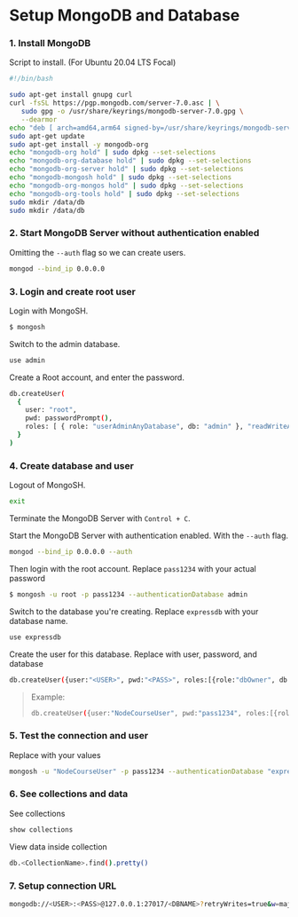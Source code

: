 # Setup MongoDB and Database
### 1. Install MongoDB
Script to install. (For Ubuntu 20.04 LTS Focal)
```bash
#!/bin/bash

sudo apt-get install gnupg curl
curl -fsSL https://pgp.mongodb.com/server-7.0.asc | \
   sudo gpg -o /usr/share/keyrings/mongodb-server-7.0.gpg \
   --dearmor
echo "deb [ arch=amd64,arm64 signed-by=/usr/share/keyrings/mongodb-server-7.0.gpg ] https://repo.mongodb.org/apt/ubuntu focal/mongodb-org/7.0 multiverse" | sudo tee /etc/apt/sources.list.d/mongodb-org-7.0.list
sudo apt-get update
sudo apt-get install -y mongodb-org
echo "mongodb-org hold" | sudo dpkg --set-selections
echo "mongodb-org-database hold" | sudo dpkg --set-selections
echo "mongodb-org-server hold" | sudo dpkg --set-selections
echo "mongodb-mongosh hold" | sudo dpkg --set-selections
echo "mongodb-org-mongos hold" | sudo dpkg --set-selections
echo "mongodb-org-tools hold" | sudo dpkg --set-selections
sudo mkdir /data/db
sudo mkdir /data/db
```

### 2. Start MongoDB Server without authentication enabled
Omitting the `--auth` flag so we can create users.
```bash
mongod --bind_ip 0.0.0.0
```
### 3. Login and create root user
Login with MongoSH.
```bash
$ mongosh
```
Switch to the admin database.
```bash
use admin
```
Create a Root account, and enter the password.
```bash
db.createUser(
  {
    user: "root",
    pwd: passwordPrompt(),
    roles: [ { role: "userAdminAnyDatabase", db: "admin" }, "readWriteAnyDatabase" ]
  }
)
```
### 4. Create database and user
Logout of MongoSH.
```bash
exit
```
Terminate the MongoDB Server with `Control + C`.

Start the MongoDB Server with authentication enabled. With the `--auth` flag.
```bash
mongod --bind_ip 0.0.0.0 --auth
```

Then login with the root account. Replace `pass1234` with your actual password
```bash
$ mongosh -u root -p pass1234 --authenticationDatabase admin
```
Switch to the database you're creating. Replace `expressdb` with your database name.
```bash
use expressdb
```
Create the user for this database. Replace with user, password, and database
```bash
db.createUser({user:"<USER>", pwd:"<PASS>", roles:[{role:"dbOwner", db:"<DBNAME>"}]});
```

> Example:
> ```bash
> db.createUser({user:"NodeCourseUser", pwd:"pass1234", roles:[{role:"dbOwner", db:"expressdb"}]});
> ```

### 5. Test the connection and user
Replace with your values
```bash
mongosh -u "NodeCourseUser" -p pass1234 --authenticationDatabase "expressdb"
```

### 6. See collections and data
See collections
```bash
show collections
```
View data inside collection
```bash
db.<CollectionName>.find().pretty()
```
### 7. Setup connection URL
```bash
mongodb://<USER>:<PASS>@127.0.0.1:27017/<DBNAME>?retryWrites=true&w=majority
```